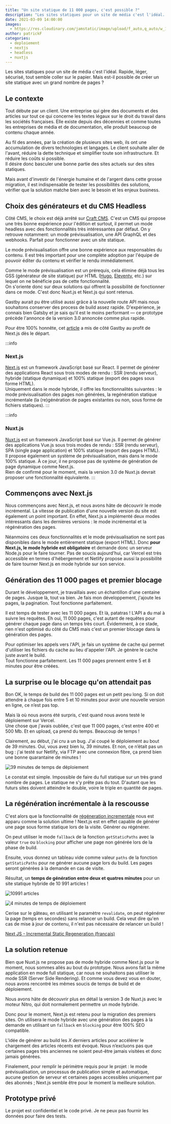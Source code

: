 ```yaml
---
title: "Un site statique de 11 000 pages, c'est possible ?"
description: "Les sites statiques pour un site de média c'est l'idéal. Rapide, léger, sécurisé, tout semble coller sur le papier. Mais est-il possible de créer un site statique avec un grand nombre de pages ?"
date: 2021-03-09 14:00:00
images:
  - https://res.cloudinary.com/jamstatic/image/upload/f_auto,q_auto/w_1100,c_fit,co_white,g_north_west,x_80,y_80,l_text:poppins_80_ultrabold_line_spacing_-30:G%C3%A9n%C3%A9rer%20un%20site%20statique%20de%2011%20000%20pages/jamstatic/twitter-card.png
author: patrickF
categories:
  - deploiement
  - nextjs
  - headless
  - nuxtjs
---
```

Les sites statiques pour un site de média c'est l'idéal. Rapide, léger, sécurisé, tout semble coller sur le papier. Mais est-il possible de créer un site statique avec un grand nombre de pages ?

## Le contexte

Tout débute par un client. Une entreprise qui gère des documents et des articles sur tout ce qui concerne les textes légaux sur le droit du travail dans les sociétés françaises.  Elle existe depuis des décennies et comme toutes les entreprises de média et de documentation, elle produit beaucoup de contenu chaque année.  

Au fil des années, par la création de plusieurs sites web, ils ont une accumulation de divers technologies et langages. Le client souhaite aller de l'avant, réduire la dette technique et simplifier toute son infrastructure. Et réduire les coûts si possible.  
Il désire donc basculer une bonne partie des sites actuels sur des sites statiques.  

Mais avant d'investir de l'énergie humaine et de l'argent dans cette grosse migration, il est indispensable de tester les possibilités des solutions, vérifier que la solution matche bien avec le besoin et les enjeux business.

## Choix des générateurs et du CMS Headless

Côté CMS, le choix est déjà arrêté sur [Craft CMS](https://craftcms.com). C'est un CMS qui propose une très bonne expérience pour l'édition et surtout, il permet un mode headless avec des fonctionnalités très intéressantes par défaut. On y retrouve notamment: un mode prévisualisation, une API GraphQL et des webhooks. Parfait pour fonctionner avec un site statique.

Le mode prévisualisation offre une bonne expérience aux responsables du contenu. Il est très important pour une complète adoption par l'équipe de pouvoir éditer du contenu et vérifier le rendu immédiatement.

Comme le mode prévisualisation est un prérequis, cela élimine déjà tous les GSS (générateur de site statique) pur HTML ([Hugo](/categories/hugo/), [Eleventy](/categories/eleventy/), etc.) sur lequel on ne bénéficie pas de cette fonctionnalité.  
On s'oriente donc sur deux solutions qui offrent la possibilité de fonctionner dans ce mode. C'est donc Nuxt.js et Next.js qui sont retenus.

Gastby aurait pu être utilisé aussi grâce à la nouvelle route API mais nous souhaitons conserver des process de build assez rapide. D'expérience, je connais bien Gatsby et je sais qu'il est le moins performant — ce prototype précède l'annonce de la version 3.0 annoncée comme plus rapide.

Pour être 100% honnête, cet [article](https://jamstatic.fr/2020/10/31/comparatif-performance-generateurs-de-site-statique/) a mis de côté Gastby au profit de Next.js dès le départ.

:::info
### Next.js

[Next.js](https://nextjs.org) est un framework JavaScript basé sur React. Il permet de générer des applications React sous trois modes de rendu : SSR (rendu serveur), hybride (statique dynamique) et 100% statique (export des pages sous forme HTML).  
Uniquement dans le mode hybride, il offre les fonctionnalités suivantes : le mode prévisualisation des pages non générées, la regénération statique incrémentale (la (re)génération de pages existantes ou non, sous forme de fichiers statiques).
:::

:::info
### Nuxt.js

[Nuxt.js](https://fr.nuxtjs.org) est un framework JavaScript basé sur Vue.js. Il permet de générer des applications Vue.js sous trois modes de rendu : SSR (rendu serveur), SPA (single page application) et 100% statique (export des pages HTML).  
Il propose également un système de prévisualisation, mais dans le mode 100% statique. À ce jour, il ne propose pas de système de génération de page dynamique comme Next.js.  
Rien de confirmé pour le moment, mais la version 3.0 de Nuxt.js devrait proposer une fonctionnalité équivalente.
:::

## Commençons avec Next.js

Nous commençons avec Next.js, et nous avons hâte de découvrir le mode incrémental. La vitesse de publication d'une nouvelle version du site est également un point important. En effet, Next.js a implémenté deux modes intéressants dans les dernières versions : le mode incrémental et la régénération des pages.

Néanmoins ces deux fonctionnalités et le mode prévisualisation ne sont pas disponibles dans le mode entièrement statique (export HTML). Donc **pour Next.js, le mode hybride est obligatoire** et demande donc un serveur Node.js pour le faire tourner. Pas de soucis aujourd'hui, car Vercel est très accessible en termes d'hébergement et Netlify propose aussi la possibilité de faire tourner Next.js en mode hybride sur son service.

## Génération des 11 000 pages et premier blocage

Durant le développement, je travaillais avec un échantillon d'une centaine de pages. Jusque là, tout va bien. Je fais mon développement, j'ajoute les pages, la pagination. Tout fonctionne parfaitement.

Il est temps de tester avec les 11 000 pages. Et là, patatras !  L'API a du mal à suivre les requêtes. Eh oui, 11 000 pages, c'est autant de requêtes pour générer chaque page dans un temps très court. Évidemment, à ce stade, rien n'est optimisé du côté du CMS mais c'est un premier blocage dans la génération des pages.

Pour optimiser les appels vers l'API, je fais un système de cache qui permet d'utiliser les fichiers du cache au lieu d'appeler l'API. Je génère le cache juste avant le build.  
Tout fonctionne parfaitement. Les 11 000 pages prennent entre 5 et 8 minutes pour être créées.

## La surprise ou le blocage qu'on attendait pas

Bon OK, le temps de build des 11 000 pages est un petit peu long. Si on doit attendre à chaque fois entre 5 et 10 minutes pour avoir une nouvelle version en ligne, ce n’est pas top.

Mais là où nous avons été surpris, c'est quand nous avons testé le déploiement sur Vercel.  
Une chose que j'avais oubliée, c'est que 11 000 pages, c'est entre 400 et 500 Mb. Et en upload, ça prend du temps. Beaucoup de temps !

Clairement, au début, j'ai cru a un bug. J'ai coupé le déploiement au bout de 39 minutes. Oui, vous avez bien lu, 39 minutes. Et non, ce n’était pas un bug : j'ai testé sur Netlify, via FTP avec une connexion fibre, ça prend bien une bonne quarantaine de minutes !

![39 minutes de temps de déploiement](/images/post/11000-pages-statiques/39mindeploy.png "39 minutes de temps de déploiement")

Le constat est simple. Impossible de faire du full statique sur un très grand nombre de pages. Le statique ne s'y prête pas du tout. D'autant que les futurs sites doivent atteindre le double, voire le triple en quantité de pages.

## La régénération incrémentale à la rescousse

C'est alors que la fonctionnalité de [régéneration incrementale](https://nextjs.org/docs/basic-features/data-fetching#incremental-static-regeneration) nous est apparu comme la solution ultime ! Next.js est en effet capable de générer une page sous forme statique lors de la visite. Générer *ou* régénérer.

On peut utiliser le mode `fallback` de la fonction `getStaticPaths` avec la valeur `true` ou `blocking` pour afficher une page non générée lors de la phase de build.

Ensuite, vous donnez un tableau vide comme valeur `paths` de la fonction `getStaticPaths` pour ne générer aucune page lors du build. Les pages seront générées à la demande en cas de visite.

Résultat, un **temps de génération entre deux et quatres minutes** pour un site statique hybride de 10 991 articles !

![10991 articles](/images/post/11000-pages-statiques/10991articles.png "10991 articles")

![4 minutes de temps de déploiement](/images/post/11000-pages-statiques/4mindeploy.png "4 minutes de temps de déploiement")

Cerise sur le gâteau, en utilisant le paramètre `revalidate`, on peut régénérer la page (temps en secondes) sans relancer un build. Cela veut dire qu'en cas de mise à jour de contenu, il n'est pas nécessaire de relancer un build !

[Next JS - Incremental Static Regeneration (français)](https://www.youtube.com/watch?v=Dj-rKHmLp5w)

## La solution retenue

Bien que Nuxt.js ne propose pas de mode hybride comme Next.js pour le moment, nous sommes allés au bout du prototype. Nous avons fait la même application en mode full statique, car nous ne souhaitons pas utiliser le mode SSR (Server Side Rendering). Et comme vous devez vous en douter, nous avons rencontré les mêmes soucis de temps de build et de déploiement.

Nous avons hâte de découvrir plus en détail la version 3 de Nuxt.js avec le moteur Nitro, qui doit normalement permettre un mode hybride.

Donc pour le moment, Next.js est retenu pour la migration des premiers sites. On utilisera le mode hybride avec une génération des pages à la demande en utilisant un `fallback` en `blocking` pour être 100% SEO compatible.

L'idée de générer au build les *X* derniers articles pour accélérer le chargement des articles récents est évoqué. Nous n’excluons pas que certaines pages très anciennes ne soient peut-être jamais visitées et donc jamais générées.

Finalement, pour remplir le périmètre requis pour le projet : le mode prévisualisation, un processus de publication simple et automatique, aucune gestion de serveur et certaines pages accessibles uniquement par des abonnés ; Next.js semble être pour le moment la meilleure solution.

## Prototype privé

Le projet est confidentiel et le code privé. Je ne peux pas fournir les données pour faire des tests.
